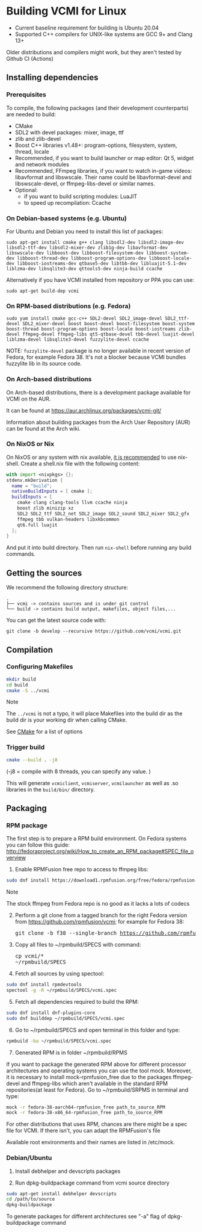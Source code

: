 # Building VCMI for Linux

- Current baseline requirement for building is Ubuntu 20.04
- Supported C++ compilers for UNIX-like systems are GCC 9+ and Clang 13+

Older distributions and compilers might work, but they aren't tested by Github CI (Actions)

## Installing dependencies

### Prerequisites

To compile, the following packages (and their development counterparts) are needed to build:

- CMake
- SDL2 with devel packages: mixer, image, ttf
- zlib and zlib-devel
- Boost C++ libraries v1.48+: program-options, filesystem, system, thread, locale
- Recommended, if you want to build launcher or map editor: Qt 5, widget and network modules
- Recommended, FFmpeg libraries, if you want to watch in-game videos: libavformat and libswscale. Their name could be libavformat-devel and libswscale-devel, or ffmpeg-libs-devel or similar names.
- Optional:
  - if you want to build scripting modules: LuaJIT
  - to speed up recompilation: Ccache

### On Debian-based systems (e.g. Ubuntu)

For Ubuntu and Debian you need to install this list of packages:

`sudo apt-get install cmake g++ clang libsdl2-dev libsdl2-image-dev libsdl2-ttf-dev libsdl2-mixer-dev zlib1g-dev libavformat-dev libswscale-dev libboost-dev libboost-filesystem-dev libboost-system-dev libboost-thread-dev libboost-program-options-dev libboost-locale-dev libboost-iostreams-dev qtbase5-dev libtbb-dev libluajit-5.1-dev liblzma-dev libsqlite3-dev qttools5-dev ninja-build ccache`

Alternatively if you have VCMI installed from repository or PPA you can use:

`sudo apt-get build-dep vcmi`

### On RPM-based distributions (e.g. Fedora)

`sudo yum install cmake gcc-c++ SDL2-devel SDL2_image-devel SDL2_ttf-devel SDL2_mixer-devel boost boost-devel boost-filesystem boost-system boost-thread boost-program-options boost-locale boost-iostreams zlib-devel ffmpeg-devel ffmpeg-libs qt5-qtbase-devel tbb-devel luajit-devel liblzma-devel libsqlite3-devel fuzzylite-devel ccache`

NOTE: `fuzzylite-devel` package is no longer available in recent version of Fedora, for example Fedora 38. It's not a blocker because VCMI bundles fuzzylite lib in its source code.

### On Arch-based distributions

On Arch-based distributions, there is a development package available for VCMI on the AUR.

It can be found at <https://aur.archlinux.org/packages/vcmi-git/>

Information about building packages from the Arch User Repository (AUR) can be found at the Arch wiki.

### On NixOS or Nix

On NixOS or any system with nix available, [it is recommended](https://nixos.wiki/wiki/C) to use nix-shell. Create a shell.nix file with the following content:

```nix
with import <nixpkgs> {};
stdenv.mkDerivation {
  name = "build";
  nativeBuildInputs = [ cmake ];
  buildInputs = [
    cmake clang clang-tools llvm ccache ninja
    boost zlib minizip xz
    SDL2 SDL2_ttf SDL2_net SDL2_image SDL2_sound SDL2_mixer SDL2_gfx
    ffmpeg tbb vulkan-headers libxkbcommon
    qt6.full luajit
  ];
}
```

And put it into build directory. Then run `nix-shell` before running any build commands.

## Getting the sources

We recommend the following directory structure:

```text
.
├── vcmi -> contains sources and is under git control
└── build -> contains build output, makefiles, object files,...
```

You can get the latest source code with:

`git clone -b develop --recursive https://github.com/vcmi/vcmi.git`

## Compilation

### Configuring Makefiles

```sh
mkdir build
cd build
cmake -S ../vcmi
```

> [!NOTE]
> The `../vcmi` is not a typo, it will place Makefiles into the build dir as the build dir is your working dir when calling CMake.

See [CMake](CMake.md) for a list of options

### Trigger build

```sh
cmake --build . -j8
```

(-j8 = compile with 8 threads, you can specify any value. )

This will generate `vcmiclient`, `vcmiserver`, `vcmilauncher` as well as .so libraries in the `build/bin/` directory.

## Packaging

### RPM package

The first step is to prepare a RPM build environment. On Fedora systems you can follow this guide: <http://fedoraproject.org/wiki/How_to_create_an_RPM_package#SPEC_file_overview>

1. Enable RPMFusion free repo to access to ffmpeg libs:

```sh
sudo dnf install https://download1.rpmfusion.org/free/fedora/rpmfusion-free-release-$(rpm -E %fedora).noarch.rpm
```

> [!NOTE]
> The stock ffmpeg from Fedora repo is no good as it lacks a lots of codecs

2. Perform a git clone from a tagged branch for the right Fedora version from <https://github.com/rpmfusion/vcmi>; for example for Fedora 38: <pre>git clone -b f38 --single-branch https://github.com/rpmfusion/vcmi.git</pre>

3. Copy all files to ~/rpmbuild/SPECS with command: <pre>cp vcmi/*  ~/rpmbuild/SPECS</pre>

4. Fetch all sources by using spectool:

```sh
sudo dnf install rpmdevtools
spectool -g -R ~/rpmbuild/SPECS/vcmi.spec
```

5. Fetch all dependencies required to build the RPM:

```sh
sudo dnf install dnf-plugins-core
sudo dnf builddep ~/rpmbuild/SPECS/vcmi.spec
```

6. Go to ~/rpmbuild/SPECS and open terminal in this folder and type:

```sh
rpmbuild -ba ~/rpmbuild/SPECS/vcmi.spec
```

7. Generated RPM is in folder ~/rpmbuild/RPMS

If you want to package the generated RPM above for different processor architectures and operating systems you can use the tool mock.
Moreover, it is necessary to install mock-rpmfusion_free due to the packages ffmpeg-devel and ffmpeg-libs which aren't available in the standard RPM repositories(at least for Fedora). Go to ~/rpmbuild/SRPMS in terminal and type:

```sh
mock -r fedora-38-aarch64-rpmfusion_free path_to_source_RPM
mock -r fedora-38-x86_64-rpmfusion_free path_to_source_RPM
```

For other distributions that uses RPM, chances are there might be a spec file for VCMI. If there isn't, you can adapt the RPMFusion's file

Available root environments and their names are listed in /etc/mock.

### Debian/Ubuntu

1. Install debhelper and devscripts packages

2. Run dpkg-buildpackage command from vcmi source directory

```sh
sudo apt-get install debhelper devscripts
cd /path/to/source
dpkg-buildpackage
```

To generate packages for different architectures see "-a" flag of dpkg-buildpackage command
